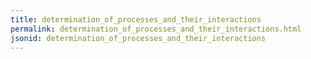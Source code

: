 ```yaml
---
title: determination_of_processes_and_their_interactions
permalink: determination_of_processes_and_their_interactions.html
jsonid: determination_of_processes_and_their_interactions
---
```

